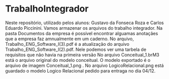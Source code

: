 # TrabalhoIntegrador
Neste repositório, utilizado pelos alunos: Gustavo da Fonseca Roza e Carlos Eduardo Piccinini. Vamos armazenar os arquivos do trabalho integrador.
Na pasta Documentos da empresa é possível encontrar alguamas anotaçães que a empresa faz amnualmente em um caderno.
No arquivo, Trabalho_ENG_Software_I(3).pdf é a atualização do arquivo Trabalho_ENG_Software_I(2).pdf. Nele podemos ver uma tarbela de requisitos que não havia na primeira versão
No arquivo Conceitual_1.brM3 está o arquivo original do modelo conceitual. O modelo exportado é o arquivo de imagem  Conceitual_1.png .
No arquivo LogicoRelacional.png está guardado o modelo Logico Relacional pedido para entraga no dia 04/12.
